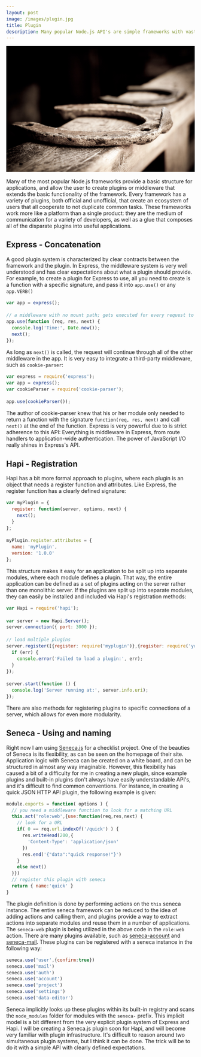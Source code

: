 ```yaml
---
layout: post
image: /images/plugin.jpg
title: Plugin
description: Many popular Node.js API's are simple frameworks with vast extensibility, including Express, Hapi, and Seneca. This article explores the plugin systems offered by each framework.
---
```


![](/images/plugin.jpg)

Many of the most popular Node.js frameworks provide a basic structure for applications, and allow the user to create plugins or middleware that extends the basic functionality of the framework. Every framework has a variety of plugins, both official and unofficial, that create an ecosystem of users that all cooperate to not duplicate common tasks. These frameworks work more like a platform than a single product: they are the medium of communication for a variety of developers, as well as a glue that composes all of the disparate plugins into useful applications.

## Express - Concatenation

A good plugin system is characterized by clear contracts between the framework and the plugin. In Express, the middleware system is very well understood and has clear expectations about what a plugin should provide. For example, to create a plugin for Express to use, all you need to create is a function with a specific signature, and pass it into `app.use()` or any `app.VERB()`

```JavaScript
var app = express();

// a middleware with no mount path; gets executed for every request to the app
app.use(function (req, res, next) {
  console.log('Time:', Date.now());
  next();
});
```

As long as `next()` is called, the request will continue through all of the other middleware in the app. It is very easy to integrate a third-party middleware, such as `cookie-parser`:

```JavaScript
var express = require('express');
var app = express();
var cookieParser = require('cookie-parser');

app.use(cookieParser());
```

The author of cookie-parser knew that his or her module only needed to return a function with the signature `function(req, res, next)` and call `next()` at the end of the function. Express is very powerful due to is strict adherence to this API: Everything is middleware in Express, from route handlers to application-wide authentication. The power of JavaScript I/O really shines in Express's API.

## Hapi - Registration

Hapi has a bit more formal approach to plugins, where each plugin is an object that needs a register function and attributes. Like Express, the register function has a clearly defined signature:

```JavaScript
var myPlugin = {
  register: function(server, options, next) {
    next();
  }
};

myPlugin.register.attributes = {
  name: 'myPlugin',
  version: '1.0.0'
};
```

This structure makes it easy for an application to be split up into separate modules, where each module defines a plugin. That way, the entire application can be defined as a set of plugins acting on the server rather than one monolithic server. If the plugins are split up into separate modules, they can easily be installed and included via Hapi's registration methods:

```JavaScript
var Hapi = require('hapi');

var server = new Hapi.Server();
server.connection({ port: 3000 });

// load multiple plugins
server.register([{register: require('myplugin')},{register: require('yourplugin')}], function (err) {
  if (err) {
    console.error('Failed to load a plugin:', err);
  }
});

server.start(function () {
  console.log('Server running at:', server.info.uri);
});
```

There are also methods for registering plugins to specific connections of a server, which allows for even more modularity.

## Seneca - Using and naming

Right now I am using [Seneca.js](http://senecajs.org/) for a checklist project. One of the beauties of Seneca is its flexibility, as can be seen on the homepage of their site. Application logic with Seneca can be created on a white board, and can be structured in almost any way imaginable. However, this flexibility has caused a bit of a difficulty for me in creating a new plugin, since example plugins and built-in plugins don't always have easily understandable API's, and it's difficult to find common conventions. For instance, in creating a quick JSON HTTP API plugin, the following example is given:

```JavaScript
module.exports = function( options ) {
  // you need a middleware function to look for a matching URL
  this.act('role:web',{use:function(req,res,next) {
    // look for a URL
    if( 0 == req.url.indexOf('/quick') ) {
      res.writeHead(200,{
        'Content-Type': 'application/json'
      })
      res.end('{"data":"quick response!"}')
    }
    else next()
  }})
  // register this plugin with seneca
  return { name:'quick' }
}
```
The plugin definition is done by performing actions on the `this` seneca instance. The entire seneca framework can be reduced to the idea of adding actions and calling them, and plugins provide a way to extract actions into separate modules and reuse them in a number of applications. The `seneca-web` plugin is being utilized in the above code in the `role:web` action. There are many plugins available, such as [seneca-account](https://github.com/rjrodger/seneca-account) and [seneca-mail](https://github.com/rjrodger/seneca-mail). These plugins can be registered with a seneca instance in the following way:

```JavaScript
seneca.use('user',{confirm:true})
seneca.use('mail')
seneca.use('auth')
seneca.use('account')
seneca.use('project')
seneca.use('settings')
seneca.use('data-editor')
```

Seneca implicitly looks up these plugins within its built-in registry and scans the `node_modules` folder for modules with the `seneca-` prefix. This implicit model is a bit different from the very explicit plugin system of Express and Hapi. I will be creating a Seneca.js plugin soon for Hapi, and will become very familiar with plugin infrastructure. It's difficult to reason around two simultaneous plugin systems, but I think it can be done. The trick will be to do it with a simple API with clearly defined expectations. 
